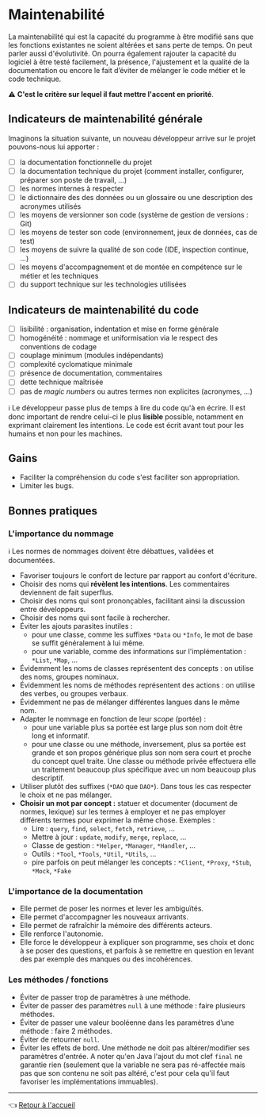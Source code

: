 # Maintenabilité

La maintenabilité qui est la capacité du programme à être modifié sans que les fonctions existantes ne soient altérées et sans perte de temps.
On peut parler aussi d'évolutivité. On pourra également rajouter la capacité du logiciel à être testé facilement, la présence, l'ajustement et la qualité de la documentation ou encore le fait d’éviter de mélanger le code métier et le code technique.

:warning: **C'est le critère sur lequel il faut mettre l'accent en priorité**.

## Indicateurs de maintenabilité générale

Imaginons la situation suivante, un nouveau développeur arrive sur le projet pouvons-nous lui apporter :

* [ ] la documentation fonctionnelle du projet
* [ ] la documentation technique du projet (comment installer, configurer, préparer son poste de travail, ...)
* [ ] les normes internes à respecter
* [ ] le dictionnaire des des données ou un glossaire ou une description des acronymes utilisés
* [ ] les moyens de versionner son code (système de gestion de versions : Git)
* [ ] les moyens de tester son code (environnement, jeux de données, cas de test)
* [ ] les moyens de suivre la qualité de son code (IDE, inspection continue, ...)
* [ ] les moyens d'accompagnement et de montée en compétence sur le métier et les techniques
* [ ] du support technique sur les technologies utilisées

## Indicateurs de maintenabilité du code

* [ ] lisibilité : organisation, indentation et mise en forme générale
* [ ] homogénéité : nommage et uniformisation via le respect des conventions de codage
* [ ] couplage minimum (modules indépendants)
* [ ] complexité cyclomatique minimale
* [ ] présence de documentation, commentaires
* [ ] dette technique maîtrisée
* [ ] pas de _magic numbers_ ou autres termes non explicites (acronymes, ...)

:information_source: Le développeur passe plus de temps à lire du code qu'à en écrire. Il est donc important de rendre celui-ci le plus **lisible** possible, notamment en exprimant clairement les intentions. Le code est écrit avant tout pour les humains et non pour les machines.

## Gains

* Faciliter la compréhension du code s'est faciliter son appropriation.
* Limiter les bugs.

## Bonnes pratiques

### L'importance du nommage

:information_source: Les normes de nommages doivent être débattues, validées et documentées.

* Favoriser toujours le confort de lecture par rapport au confort d'écriture.
* Choisir des noms qui **révèlent les intentions**. Les commentaires deviennent de fait superflus.
* Choisir des noms qui sont prononçables, facilitant ainsi la discussion entre développeurs.
* Choisir des noms qui sont facile à rechercher.
* Éviter les ajouts parasites inutiles :
  * pour une classe, comme les suffixes `*Data` ou `*Info`, le mot de base se suffit généralement à lui même.
  * pour une variable, comme des informations sur l'implémentation : `*List`, `*Map`, ...
* Évidemment les noms de classes représentent des concepts : on utilise des noms, groupes nominaux.
* Évidemment les noms de méthodes représentent des actions : on utilise des verbes, ou groupes verbaux.
* Évidemment ne pas de mélanger différentes langues dans le même nom.
* Adapter le nommage en fonction de leur _scope_ (portée) :
  * pour une variable plus sa portée est large plus son nom doit être long et informatif.
  * pour une classe ou une méthode, inversement, plus sa portée est grande et son propos générique plus son nom sera court et proche du concept quel traite. Une classe ou méthode privée effectuera elle un traitement beaucoup plus spécifique avec un nom beaucoup plus descriptif.
* Utiliser plutôt des suffixes (`*DAO` que `DAO*`). Dans tous les cas respecter le choix et ne pas mélanger.
* **Choisir un mot par concept :** statuer et documenter (document de normes, lexique) sur les termes à employer et ne pas employer différents termes pour exprimer la même chose. Exemples :
  * Lire : `query`, `find`, `select`, `fetch`, `retrieve`, ...
  * Mettre à jour : `update`, `modify`, `merge`, `replace`, ...
  * Classe de gestion : `*Helper`, `*Manager`, `*Handler`, ...
  * Outils : `*Tool`, `*Tools`, `*Util`, `*Utils`, ...
  * pire parfois on peut mélanger les concepts : `*Client`, `*Proxy`, `*Stub`, `*Mock`, `*Fake`

### L'importance de la documentation

* Elle permet de poser les normes et lever les ambiguïtés.
* Elle permet d'accompagner les nouveaux arrivants.
* Elle permet de rafraîchir la mémoire des différents acteurs.
* Elle renforce l'autonomie.
* Elle force le développeur à expliquer son programme, ses choix et donc à se poser des questions, et parfois à se remettre en question en levant des par exemple des manques ou des incohérences.

### Les méthodes / fonctions

* Éviter de passer trop de paramètres à une méthode.
* Éviter de passer des paramètres `null` à une méthode : faire plusieurs méthodes.
* Éviter de passer une valeur booléenne dans les paramètres d’une méthode : faire 2 méthodes.
* Éviter de retourner `null`.
* Éviter les effets de bord. Une méthode ne doit pas altérer/modifier ses paramètres d'entrée. A noter qu'en Java l'ajout du mot clef `final` ne garantie rien (seulement que la variable ne sera pas ré-affectée mais pas que son contenu ne soit pas altéré, c'est pour cela qu'il faut favoriser les implémentations immuables).

---
:point_left: [Retour à l'accueil](../README.md)
